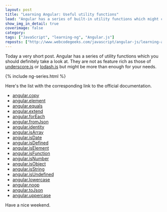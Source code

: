 ```yaml
---
layout: post
title: "Learning Angular: Useful utility functions"
lead: "Angular has a series of built-in utility functions which might come in handy during development"
show_img_in_detail: true
coverimage: false
category:
tags: ["JavaScript", "learning-ng", "Angular.js"]
reposts: ["http://www.webcodegeeks.com/javascript/angular-js/learning-angular-useful-utility-functions/"]
---
```


Today a very short post. Angular has a series of utility functions which you should definitely take a look at. They are not as feature rich as those of [underscore.js](http://underscorejs.org/) or [lodash.js](https://lodash.com/) but might be more than enough for your needs.

{% include ng-series.html %}

Here's the list with the corresponding link to the official documentation.

- [angular.copy](http://docs.angularjs.org/api/angular.copy)
- [angular.element](http://docs.angularjs.org/api/angular.element)
- [angular.equals](http://docs.angularjs.org/api/angular.equals)
- [angular.extend](http://docs.angularjs.org/api/angular.extend)
- [angular.forEach](http://docs.angularjs.org/api/angular.forEach)
- [angular.fromJson](http://docs.angularjs.org/api/angular.fromJson)
- [angular.identity](http://docs.angularjs.org/api/angular.identity)
- [angular.isArray](http://docs.angularjs.org/api/angular.isArray)
- [angular.isDate](http://docs.angularjs.org/api/angular.isDate)
- [angular.isDefined](http://docs.angularjs.org/api/angular.isDefined)
- [angular.isElement](http://docs.angularjs.org/api/angular.isElement)
- [angular.isFunction](http://docs.angularjs.org/api/angular.isFunction)
- [angular.isNumber](http://docs.angularjs.org/api/angular.isNumber)
- [angular.isObject](http://docs.angularjs.org/api/angular.isObject)
- [angular.isString](http://docs.angularjs.org/api/angular.isString)
- [angular.isUndefined](http://docs.angularjs.org/api/angular.isUndefined)
- [angular.lowercase](http://docs.angularjs.org/api/angular.lowercase)
- [angular.noop](http://docs.angularjs.org/api/angular.noop)
- [angular.toJson](http://docs.angularjs.org/api/angular.toJson)
- [angular.uppercase](http://docs.angularjs.org/api/angular.uppercase)

Have a nice weekend.
